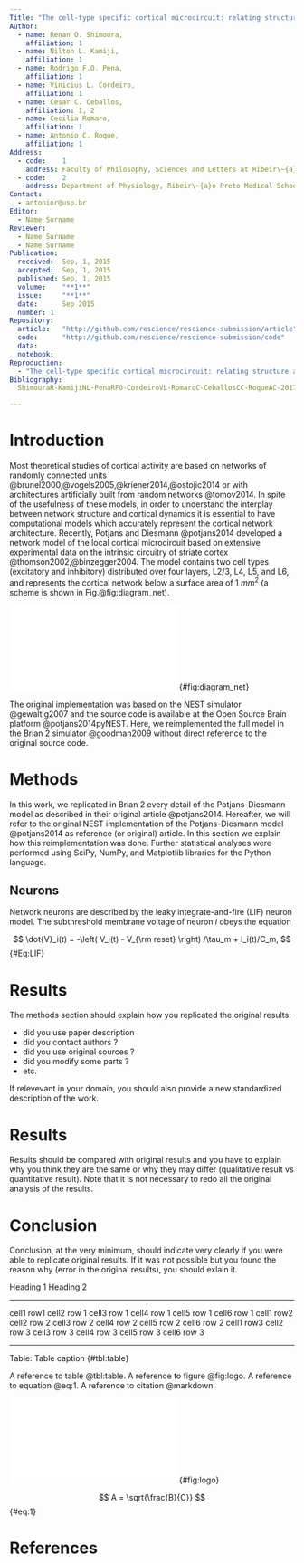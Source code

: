 ```yaml
---
Title: "The cell-type specific cortical microcircuit: relating structure and activity in a full-scale spiking network model"
Author:
  - name: Renan O. Shimoura,
    affiliation: 1
  - name: Nilton L. Kamiji,
    affiliation: 1
  - name: Rodrigo F.O. Pena,
    affiliation: 1
  - name: Vinicius L. Cordeiro,
    affiliation: 1
  - name: Cesar C. Ceballos,
    affiliation: 1, 2
  - name: Cecilia Romaro,
    affiliation: 1
  - name: Antonio C. Roque,
    affiliation: 1
Address:
  - code:    1
    address: Faculty of Philosophy, Sciences and Letters at Ribeir\~{a}o Preto, Department of Physics, University of S\~{a}o Paulo, Ribeir\~{a}o Preto, S\~{a}o Paulo, Brazil
  - code:    2
    address: Department of Physiology, Ribeir\~{a}o Preto Medical School, School of Medicine, University of S\~{a}o Paulo, Ribeir\~{a}o Preto, Brazil
Contact:
  - antonior@usp.br
Editor:
  - Name Surname
Reviewer:
  - Name Surname
  - Name Surname
Publication:
  received:  Sep, 1, 2015
  accepted:  Sep, 1, 2015
  published: Sep, 1, 2015
  volume:    "**1**"
  issue:     "**1**"
  date:      Sep 2015
  number: 1
Repository:
  article:   "http://github.com/rescience/rescience-submission/article"
  code:      "http://github.com/rescience/rescience-submission/code"
  data:      
  notebook:  
Reproduction:
  - "The cell-type specific cortical microcircuit: relating structure and activity in a full-scale spiking network model, T.C. Potjans,  M. Diesmann, Cerebral Cortex, 24 (3): 785-806, 2014. DOI: 10.1093/cercor/bhs358"
Bibliography:
  ShimouraR-KamijiNL-PenaRFO-CordeiroVL-RomaroC-CeballosCC-RoqueAC-2017.bib

---
```


# Introduction

Most theoretical studies of cortical activity are based on networks of randomly connected units @brunel2000,@vogels2005,@kriener2014,@ostojic2014 
or with architectures artificially
built from random networks @tomov2014. In spite of the usefulness of these models, in order to understand the interplay between network structure and cortical dynamics it is essential to have computational models which accurately represent the cortical network architecture. Recently, Potjans and Diesmann @potjans2014 developed a network model of the local cortical microcircuit based on extensive experimental data on the intrinsic circuitry of striate cortex @thomson2002,@binzegger2004.
The model contains two cell types (excitatory and inhibitory) distributed over four layers, L2/3, L4, L5, and L6, and represents the cortical network below a surface area of 1 $mm^{2}$ (a scheme is shown in Fig.@fig:diagram_net).

![Schematic representation of the cortical network model (adapted from @potjans2014).
 The model consists of four layers (L2/3, L4, L5 and L6), each one populated with excitatory (triangles) and inhibitory (circles) neurons (Table @table:population). Arrows represent connections with probabilities $>$ 0.04: excitatory in red and inhibitory in blue (Table @table:conectivity). Black arrows represent background inputs.](diagram.pdf){#fig:diagram_net}

The original implementation was based on the NEST simulator @gewaltig2007 and the source code is available at the Open Source Brain platform @potjans2014pyNEST.
Here, we reimplemented the full model in the Brian 2 simulator @goodman2009 without direct reference to the original source code. 

# Methods

In this work, we replicated in Brian 2 every detail of the Potjans-Diesmann model as described in their original article @potjans2014. Hereafter, we will refer to the original NEST implementation of the Potjans-Diesmann model @potjans2014 as reference (or original) article.  In this section we explain how this reimplementation was done. Further statistical analyses were performed using SciPy, NumPy, and Matplotlib libraries for the Python language.

## Neurons

Network neurons are described by the leaky integrate-and-fire (LIF) neuron model. The subthreshold membrane voltage of neuron $i$ obeys the equation

$$ \dot{V}_i(t) = -\left( V_i(t) - V_{\rm reset} \right) /\tau_m + I_i(t)/C_m, $$ {#Eq:LIF}


# Results

The methods section should explain how you replicated the original results:

* did you use paper description
* did you contact authors ?
* did you use original sources ?
* did you modify some parts ?
* etc.

If relevevant in your domain, you should also provide a new standardized
description of the work.


# Results

Results should be compared with original results and you have to explain why
you think they are the same or why they may differ (qualitative result vs
quantitative result). Note that it is not necessary to redo all the original
analysis of the results.


# Conclusion

Conclusion, at the very minimum, should indicate very clearly if you were able
to replicate original results. If it was not possible but you found the reason
why (error in the original results), you should exlain it.


Heading 1                          Heading 2
---------- ----------- ----------- ----------- ----------- -----------
cell1 row1 cell2 row 1 cell3 row 1 cell4 row 1 cell5 row 1 cell6 row 1
cell1 row2 cell2 row 2 cell3 row 2 cell4 row 2 cell5 row 2 cell6 row 2
cell1 row3 cell2 row 3 cell3 row 3 cell4 row 3 cell5 row 3 cell6 row 3
---------- ----------- ----------- ----------- ----------- -----------

Table: Table caption {#tbl:table}

A reference to table @tbl:table.
A reference to figure @fig:logo.
A reference to equation @eq:1.
A reference to citation @markdown.

![Figure caption](rescience-logo.pdf){#fig:logo}

$$ A = \sqrt{\frac{B}{C}} $$ {#eq:1}


# References

